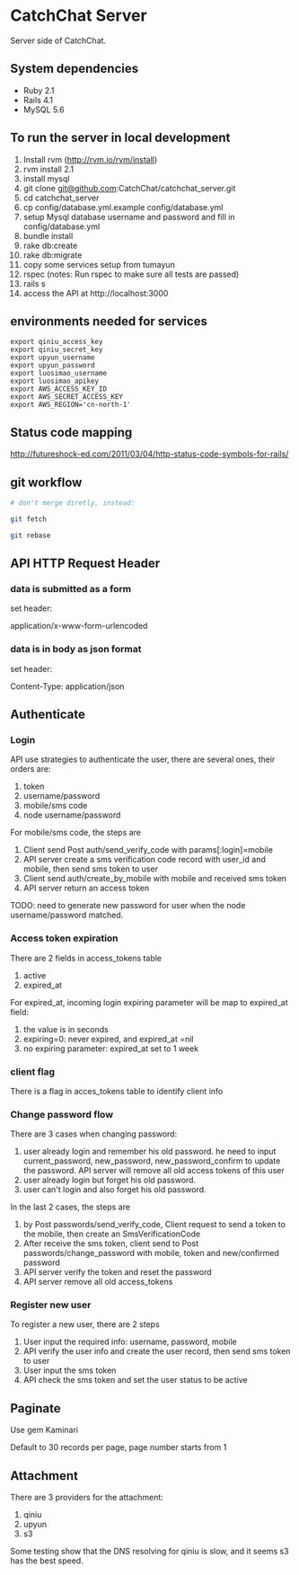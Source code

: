 # CatchChat Server

Server side of CatchChat.

## System dependencies

* Ruby 2.1
* Rails 4.1
* MySQL 5.6

## To run the server in local development
1. Install rvm (http://rvm.io/rvm/install)
1. rvm install 2.1
1. install mysql
1. git clone git@github.com:CatchChat/catchchat\_server.git
1. cd catchchat\_server
1. cp config/database.yml.example config/database.yml
1. setup Mysql database username and password and fill in config/database.yml
1. bundle install
1. rake db:create
1. rake db:migrate
1. copy some services setup from tumayun
1. rspec (notes: Run rspec to make sure all tests are passed)
1. rails s
1. access the API at http://localhost:3000


## environments needed for services

```shell
export qiniu_access_key
export qiniu_secret_key
export upyun_username
export upyun_password
export luosimao_username
export luosimao_apikey
export AWS_ACCESS_KEY_ID
export AWS_SECRET_ACCESS_KEY
export AWS_REGION='cn-north-1'
```

## Status code mapping
http://futureshock-ed.com/2011/03/04/http-status-code-symbols-for-rails/

## git workflow

```bash
# don't merge diretly, instead:

git fetch

git rebase
```

## API HTTP Request Header
### data is submitted as a form
set header:

application/x-www-form-urlencoded

### data is in body as json format
set header:

Content-Type: application/json
## Authenticate

### Login
API use strategies to authenticate the user, there are several ones, their
orders are:

1. token
1. username/password
1. mobile/sms code
1. node username/password

For mobile/sms code, the steps are

1. Client send Post auth/send\_verify\_code with params[:login]=mobile
1. API server create a sms verification code record with user\_id and mobile,
   then send sms token to user
1. Client send auth/create\_by\_mobile with mobile and received sms token
1. API server return an access token

TODO: need to generate new password for user when the node username/password
matched.

### Access token expiration

There are 2 fields in access\_tokens table

1. active
1. expired\_at

For expired\_at, incoming login expiring parameter will be map to expired\_at
field:

1. the value is in seconds
1. expiring=0: never expired, and expired\_at =nil
1. no expiring parameter: expired\_at set to 1 week

### client flag
There is a flag in acces\_tokens table to identify client info

### Change password flow

There are 3 cases when changing password:

1. user already login and remember his old password. he need to input
   current\_password, new\_password, new\_password\_confirm to update the password. API
   server will remove all old access tokens of this user
1. user already login but forget his old password.  
1. user can't login and also forget his old password.


In the last 2 cases, the steps are

1. by Post passwords/send\_verify\_code, Client request to send a token to the mobile, then create an SmsVerificationCode
1. After receive the sms token, client send to Post passwords/change\_password with
   mobile, token and new/confirmed password
1. API server verify the token and reset the password
1. API server remove all old access\_tokens

### Register new user

To register a new user, there are 2 steps
1. User input the required info: username, password, mobile
2. API verify the user info and create the user record, then send sms token to user
3. User input the sms token
4. API check the sms token and set the user status to be active

  
## Paginate
Use gem Kaminari 

Default to 30 records per page, page number starts from 1

## Attachment
There are 3 providers for the attachment:

1. qiniu
1. upyun
1. s3

Some testing show that the DNS resolving for qiniu is slow, and it seems s3 has
the best speed.


